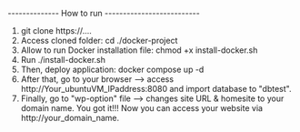 -------------- How to run --------------------------
1. git clone https://....
2. Access cloned folder: cd ./docker-project
3. Allow to run Docker installation file: chmod +x install-docker.sh
4. Run ./install-docker.sh
5. Then, deploy application: docker compose up -d
6. After that, go to your browser --> access http://Your_ubuntuVM_IPaddress:8080 and import database to "dbtest".
7. Finally, go to "wp-option" file --> changes site URL & homesite to your domain name.
You got it!!! Now you can access your website via http://your_domain_name.
